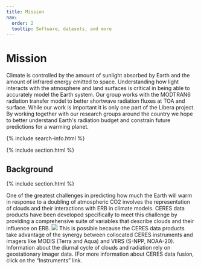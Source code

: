 ```yaml
---
title: Mission
nav:
  order: 2
  tooltip: Software, datasets, and more
---
```


# <i class="fas fa-tools"></i>Mission

Climate is controlled by the amount of sunlight absorbed by Earth and the amount of infrared energy emitted to space. 
Understanding how light interacts with the atmosphere and land surfaces is critical in being able to accurately model the Earth system. 
Our group works with the MODTRAN6 radiation transfer model to better shortwave radiation fluxes at TOA and surface. 
While our work is important it is only one part of the Libera project. 
By working together with our research groups around the country we hope to better understand Earth's radiation budget and constrain future predictions for a warming planet. 

{% include search-info.html %}

{% include section.html %}

## Background

{% include section.html %}

 One of the greatest challenges in predicting how much the Earth will warm in response to a doubling of atmospheric CO2 involves the representation of clouds and their interactions with ERB in climate models. CERES data products have been developed specifically to meet this challenge by providing a comprehensive suite of variables that describe clouds and their influence on ERB. ![](https://lasp.colorado.edu/home/libera/files/2021/02/Libera.jpg) 
This is possible because the CERES data products take advantage of the synergy between collocated CERES instruments and imagers like MODIS (Terra and Aqua) and VIIRS (S-NPP, NOAA-20). Information about the diurnal cycle of clouds and radiation rely on geostationary imager data. (For more information about CERES data fusion, click on the “Instruments” link. 
